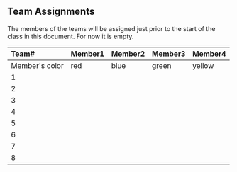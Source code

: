 ## Team Assignments

The members of the teams will be assigned just prior to the start of the class
in this document. For now it is empty.

| Team# | Member1 | Member2 | Member3  | Member4 |
|:-------| -------- |--------| ------- | ------- |
| Member's color | red	| blue| green  | yellow |
|  1  | | | | |
|  2  | | | | |
|  3  | | | | |
|  4  | | | | |
|  5  | | | | |
|  6  | | | | |
|  7  | | | | |
|  8  | | | | |
